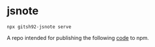 # jsnote

`npx gitsh92-jsnote serve`

A repo intended for publishing the following [code](https://github.com/gitsh92/jbook) to npm.
